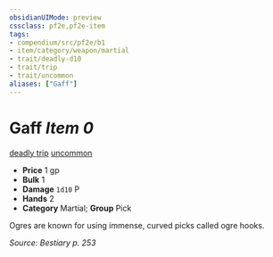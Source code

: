 ```yaml
---
obsidianUIMode: preview
cssclass: pf2e,pf2e-item
tags:
- compendium/src/pf2e/b1
- item/category/weapon/martial
- trait/deadly-d10
- trait/trip
- trait/uncommon
aliases: ["Gaff"]
---
```

# Gaff *Item 0*  
[deadly <d10>](/rules/traits/deadly.md)  [trip](/rules/traits/trip.md)  [uncommon](/rules/traits/uncommon.md)  

- **Price** 1 gp
- **Bulk** 1
- **Damage** `1d10` P
- **Hands** 2
- **Category** Martial; **Group** Pick 

Ogres are known for using immense, curved picks called ogre hooks.

*Source: Bestiary p. 253*